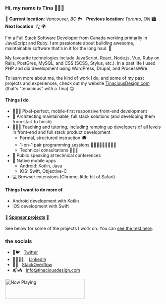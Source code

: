 ### Hi, my name is Tina 🙋🏻‍♀️

📍 **Current location**: _Vancouver, BC_ 🏞   **Previous location**: _Toronto, ON_ 🏙   **Next location**: _?¿_ 🌍

I'm a Full Stack Software Developer from Canada working primarily in JavaScript and Ruby. I am passionate about building awesome, maintainable software that's in it for the long haul. 🚚

My favourite technologies include JavaScript, React, Node.js, Vue, Ruby on Rails, PostGres, MySQL, and CSS (SCSS, Stylus, etc.). In a past life I used PHP and did development using WordPress, Drupal, and ProcessWire.

To learn more about me, the kind of work I do, and some of my past projects and experiences, check out my website [TinaciousDesign.com](https://tinaciousdesign.com/) (that's "tenacious" with a Tina) 🙃


#### Things I do

- 👩🏻‍🎨 Pixel-perfect, mobile-first responsive front-end development
- 🥞 Architecting maintainable, full stack solutions (and developing them from start to finish)
- 👩🏻‍🏫 Teaching and tutoring, including ramping up developers of all levels in front-end and full stack product development
    - Formal, structured instruction 🎓
    - 1-on-1 pair programming sessions 👨🏾‍💻👩🏻‍💻👨🏼‍💻
    - Technical consultations 👩🏻‍💼
- 🎤 Public speaking at technical conferences
- 📱 Native mobile apps
    - Android: Kotlin, Java
    - iOS: Swift, Objective-C
- 💻 Browser extensions (Chrome, little bit of Safari)


#### Things I want to do more of

- Android development with Kotlin
- iOS development with Swift


#### 💟 [Sponsor projects](https://github.com/sponsors/tinacious) 💌

See below for some of the projects I work on. You can [see the rest here](https://github.com/tinacious?tab=repositories).


### the socials

- 🦜🐦   [Twitter](https://twitter.com/tinaciousdesign)
- 👩🏻‍💼🧳    [LinkedIn](https://www.linkedin.com/in/TinaciousDesign)
- 🥞💦   [StackOverflow](https://stackoverflow.com/users/1870884/tina?tab=profile)
- 📬📥   [info@tinaciousdesign.com](mailto:info@tinaciousdesign.com?subject=Hi!%20I%20found%20you%20on%20Github%20👋)

<a href="https://tinacious-spotify-now-playing.vercel.app/now-playing?open">
  <img src="https://tinacious-spotify-now-playing.vercel.app/now-playing" width="256" height="64" alt="Now Playing">
</a>
